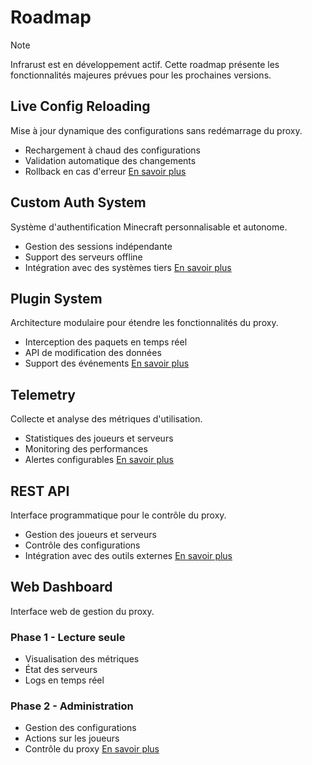 # Roadmap

> [!NOTE]  
> Infrarust est en développement actif. Cette roadmap présente les fonctionnalités majeures prévues pour les prochaines versions.

## Live Config Reloading
Mise à jour dynamique des configurations sans redémarrage du proxy.
- Rechargement à chaud des configurations
- Validation automatique des changements
- Rollback en cas d'erreur
[En savoir plus](features/live-config.md)

## Custom Auth System
Système d'authentification Minecraft personnalisable et autonome.
- Gestion des sessions indépendante
- Support des serveurs offline
- Intégration avec des systèmes tiers
[En savoir plus](features/auth-system.md)

## Plugin System
Architecture modulaire pour étendre les fonctionnalités du proxy.
- Interception des paquets en temps réel
- API de modification des données
- Support des événements
[En savoir plus](features/plugins.md)

## Telemetry
Collecte et analyse des métriques d'utilisation.
- Statistiques des joueurs et serveurs
- Monitoring des performances
- Alertes configurables
[En savoir plus](features/telemetry.md)

## REST API
Interface programmatique pour le contrôle du proxy.
- Gestion des joueurs et serveurs
- Contrôle des configurations
- Intégration avec des outils externes
[En savoir plus](features/rest-api.md)

## Web Dashboard
Interface web de gestion du proxy.
### Phase 1 - Lecture seule
- Visualisation des métriques
- État des serveurs
- Logs en temps réel

### Phase 2 - Administration
- Gestion des configurations
- Actions sur les joueurs
- Contrôle du proxy
[En savoir plus](features/dashboard.md)
